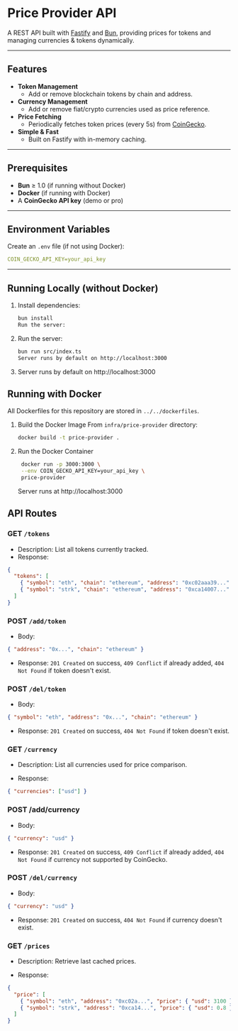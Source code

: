 # Price Provider API

A REST API built with [Fastify](https://fastify.dev/) and [Bun](https://bun.sh/), providing prices for tokens and managing currencies & tokens dynamically.

---

## Features

- **Token Management**
  - Add or remove blockchain tokens by chain and address.
- **Currency Management**
  - Add or remove fiat/crypto currencies used as price reference.
- **Price Fetching**
  - Periodically fetches token prices (every 5s) from [CoinGecko](https://www.coingecko.com/).
- **Simple & Fast**
  - Built on Fastify with in-memory caching.

---

## Prerequisites

- **Bun** ≥ 1.0 (if running without Docker)
- **Docker** (if running with Docker)
- A **CoinGecko API key** (demo or pro)

---

## Environment Variables

Create an `.env` file (if not using Docker):

```yaml
COIN_GECKO_API_KEY=your_api_key
```

---

## Running Locally (without Docker)

1. Install dependencies:
   ```bash
   bun install
   Run the server:
   ```
2. Run the server:
   ```bash
   bun run src/index.ts
   Server runs by default on http://localhost:3000
   ```
3. Server runs by default on http://localhost:3000

## Running with Docker

All Dockerfiles for this repository are stored in `../../dockerfiles`.

1. Build the Docker Image
   From `infra/price-provider` directory:

   ```bash
   docker build -t price-provider .
   ```

2. Run the Docker Container
   ```bash
    docker run -p 3000:3000 \
    --env COIN_GECKO_API_KEY=your_api_key \
    price-provider
   ```
   Server runs at http://localhost:3000

## API Routes

### GET `/tokens`

- Description: List all tokens currently tracked.
- Response:

```json
{
  "tokens": [
    { "symbol": "eth", "chain": "ethereum", "address": "0xc02aaa39..." },
    { "symbol": "strk", "chain": "ethereum", "address": "0xca14007..." }
  ]
}
```

### POST `/add/token`

- Body:

```json
{ "address": "0x...", "chain": "ethereum" }
```

- Response: `201 Created` on success, `409 Conflict` if already added, `404 Not Found` if token doesn't exist.

### POST `/del/token`

- Body:

```json
{ "symbol": "eth", "address": "0x...", "chain": "ethereum" }
```

- Response: `201 Created` on success, `404 Not Found` if token doesn't exist.

### GET `/currency`

- Description: List all currencies used for price comparison.

- Response:

```json
{ "currencies": ["usd"] }
```

### POST /add/currency

- Body:

```json
{ "currency": "usd" }
```

- Response: `201 Created` on success, `409 Conflict` if already added, `404 Not Found` if currency not supported by CoinGecko.

### POST `/del/currency`

- Body:

```json
{ "currency": "usd" }
```

- Response: `201 Created` on success, `404 Not Found` if currency doesn't exist.

### GET `/prices`

- Description: Retrieve last cached prices.

- Response:

```json
{
  "price": [
    { "symbol": "eth", "address": "0xc02a...", "price": { "usd": 3100 } },
    { "symbol": "strk", "address": "0xca14...", "price": { "usd": 0.8 } }
  ]
}
```
